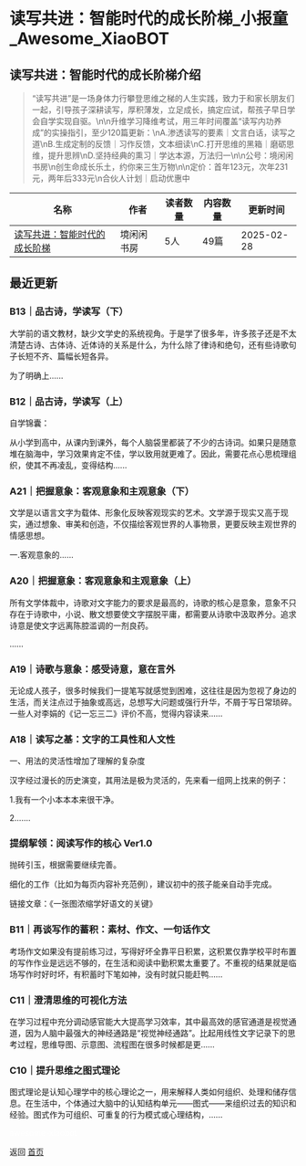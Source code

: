 # 读写共进：智能时代的成长阶梯_小报童_Awesome_XiaoBOT

## 读写共进：智能时代的成长阶梯介绍
> “读写共进”是一场身体力行攀登思维之梯的人生实践，致力于和家长朋友们一起，引导孩子深耕读写，厚积薄发，立足成长，搞定应试，帮孩子早日学会自学实现自驱。\n\n升维学习降维考试，用三年时间覆盖“读写内功养成”的实操指引，至少120篇更新：\nA.渗透读写的要素｜文言白话，读写之道\nB.生成定制的反馈｜习作反馈，文本细读\nC.打开思维的黑箱｜磨砺思维，提升思辨\nD.坚持经典的熏习｜学达本源，万法归一\n\n公号：境闲闲书房\n创生命成长乐土，约你来三生万物\n\n定价：首年123元，次年231元，两年后333元\n合伙人计划｜启动优惠中  
  


|名称|作者|读者数量|内容数量|更新时间|
|---|---|---|---|---|
|[读写共进：智能时代的成长阶梯](https://xiaobot.net/p/DXGJ?refer=0b133df9-27dc-423b-8101-639049001c13)|境闲闲书房|5人|49篇|2025-02-28|

## 最近更新
### B13｜品古诗，学读写（下）

大学前的语文教材，缺少文学史的系统视角。于是学了很多年，许多孩子还是不太清楚古诗、古体诗、近体诗的关系是什么，为什么除了律诗和绝句，还有些诗歌句子长短不齐、篇幅长短各异。

为了明确上......

### B12｜品古诗，学读写（上）

自学锦囊：

从小学到高中，从课内到课外，每个人脑袋里都装了不少的古诗词。如果只是随意堆在脑海中，学习效果肯定不佳，学以致用就更难了。因此，需要花点心思梳理组织，使其不再凌乱，变得结构......

### A21｜把握意象：客观意象和主观意象（下）

文学是以语言文字为载体、形象化反映客观现实的艺术。文学源于现实又高于现实，通过想象、审美和创造，不仅描绘客观世界的人事物景，更要反映主观世界的情感思想。

一.客观意象的......

### A20｜把握意象：客观意象和主观意象（上）

所有文学体裁中，诗歌对文字能力的要求是最高的，诗歌的核心是意象，意象不只存在于诗歌中，小说、散文想要使文字摆脱平庸，都需要从诗歌中汲取养分。追求诗意是使文字远离陈腔滥调的一剂良药。

......

### A19｜诗歌与意象：感受诗意，意在言外

无论成人孩子，很多时候我们一提笔写就感觉到困难，这往往是因为忽视了身边的生活，而关注点过于抽象或高远，总想写大问题或强行升华，不屑于写日常琐碎。一些人对李娟的《记一忘三二》评价不高，觉得内容读来......

### A18｜读写之基：文字的工具性和人文性

一、用法的灵活性增加了理解的复杂度

汉字经过漫长的历史演变，其用法是极为灵活的，先来看一组网上找来的例子：

1.我有一个小本本本来很干净。

2.......

### 提纲挈领：阅读写作的核心 Ver1.0

抛砖引玉，根据需要继续完善。

细化的工作（比如为每页内容补充范例），建议初中的孩子能亲自动手完成。

链接文章：《一张图浓缩学好语文的关键》

### B11｜再谈写作的蓄积：素材、作文、一句话作文

考场作文如果没有提前练习过，写得好坏全靠平日积累，这积累仅靠学校平时布置的写作作业是远远不够的，在生活和阅读中勤积累太重要了。不重视的结果就是临场写作时好时坏，有积蓄时下笔如神，没有时就只能赶鸭......

### C11｜澄清思维的可视化方法

在学习过程中充分调动感官能大大提高学习效率，其中最高效的感官通道是视觉通道，因为人脑中最强大的神经通路是“视觉神经通路”。比起用线性文字记录下的思考过程，思维导图、示意图、流程图在很多时候都是更......

### C10｜提升思维之图式理论

图式理论是认知心理学中的核心理论之一，用来解释人类如何组织、处理和储存信息。在生活中，个体通过大脑中的认知结构单元——图式——来组织过去的知识和经验。图式作为可组织、可重复的行为模式或心理结构，......


<a href="https://github.com/Reno9527/awesome-xiaobot" style="color: white; text-decoration: none;">awesome-xiaobot</a>

返回 [首页](../README.md)
